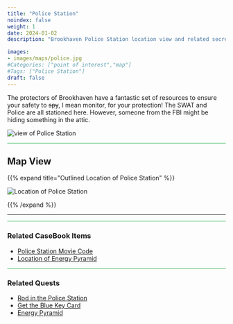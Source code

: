 ```yaml
---
title: "Police Station"
noindex: false
weight: 1
date: 2024-01-02
description: "Brookhaven Police Station location view and related secrets"

images:
- images/maps/police.jpg
#Categories: ["point of interest","map"]
#Tags: ["Police Station"]
draft: false
--- 
```



The protectors of Brookhaven have a fantastic set of resources to ensure your safety to ~~spy~~, I mean monitor, for your protection! The SWAT and Police are all stationed here. However, someone from the FBI might be hiding something in the attic.


![view of Police Station](/images/maps/police.jpg)


<hr style="background-color: #28b44c" size=8>

## Map View

{{% expand title="Outlined Location of Police Station" %}}

![Location of Police Station](/images/maps/police-station.png)

{{% /expand %}}

---

<hr style="background-color: #28b44c" size=8>

### Related CaseBook Items

- [Police Station Movie Code](/casebook/movie_codes/#police-station-code)
- [Location of Energy Pyramid](/casebook/energy_pyramids/#known-locations)

<hr style="background-color: #28b44c" size=8>

### Related Quests

- [Rod in the Police Station](/lore/quests/rod_in_police_station/)
- [Get the Blue Key Card](/lore/special_tools/blue_key_card/)
- [Energy Pyramid](/lore/special_tools/energy_pyramid/)